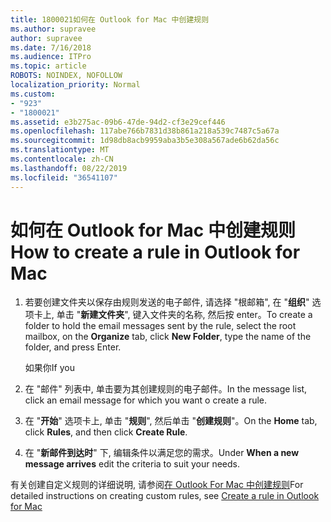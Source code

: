 ```yaml
---
title: 1800021如何在 Outlook for Mac 中创建规则
ms.author: supravee
author: supravee
ms.date: 7/16/2018
ms.audience: ITPro
ms.topic: article
ROBOTS: NOINDEX, NOFOLLOW
localization_priority: Normal
ms.custom:
- "923"
- "1800021"
ms.assetid: e3b275ac-09b6-47de-94d2-cf3e29cef446
ms.openlocfilehash: 117abe766b7831d38b861a218a539c7487c5a67a
ms.sourcegitcommit: 1d98db8acb9959aba3b5e308a567ade6b62da56c
ms.translationtype: MT
ms.contentlocale: zh-CN
ms.lasthandoff: 08/22/2019
ms.locfileid: "36541107"
---
```

# <a name="how-to-create-a-rule-in-outlook-for-mac"></a><span data-ttu-id="6c5a3-102">如何在 Outlook for Mac 中创建规则</span><span class="sxs-lookup"><span data-stu-id="6c5a3-102">How to create a rule in Outlook for Mac</span></span>

1. <span data-ttu-id="6c5a3-103">若要创建文件夹以保存由规则发送的电子邮件, 请选择 "根邮箱", 在 "**组织**" 选项卡上, 单击 "**新建文件夹**", 键入文件夹的名称, 然后按 enter。</span><span class="sxs-lookup"><span data-stu-id="6c5a3-103">To create a folder to hold the email messages sent by the rule, select the root mailbox, on the **Organize** tab, click **New Folder**, type the name of the folder, and press Enter.</span></span>

    <span data-ttu-id="6c5a3-104">如果你</span><span class="sxs-lookup"><span data-stu-id="6c5a3-104">If you</span></span> 

2. <span data-ttu-id="6c5a3-105">在 "邮件" 列表中, 单击要为其创建规则的电子邮件。</span><span class="sxs-lookup"><span data-stu-id="6c5a3-105">In the message list, click an email message for which you want o create a rule.</span></span>

3. <span data-ttu-id="6c5a3-106">在 "**开始**" 选项卡上, 单击 "**规则**", 然后单击 "**创建规则**"。</span><span class="sxs-lookup"><span data-stu-id="6c5a3-106">On the **Home** tab, click **Rules**, and then click **Create Rule**.</span></span>

4. <span data-ttu-id="6c5a3-107">在 "**新邮件到达时**" 下, 编辑条件以满足您的需求。</span><span class="sxs-lookup"><span data-stu-id="6c5a3-107">Under **When a new message arrives** edit the criteria to suit your needs.</span></span> 

<span data-ttu-id="6c5a3-108">有关创建自定义规则的详细说明, 请参阅[在 Outlook For Mac 中创建规则](https://aka.ms/AA1uy0v)</span><span class="sxs-lookup"><span data-stu-id="6c5a3-108">For detailed instructions on creating custom rules, see [Create a rule in Outlook for Mac](https://aka.ms/AA1uy0v)</span></span>
  